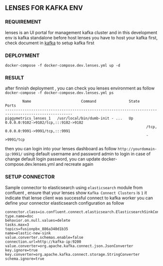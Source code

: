 ## LENSES FOR KAFKA ENV

### REQUIREMENT
lenses is an UI portal for management kafka cluster and in this development env is kafka standalone
before host lenses you have to host your kafka first, check document in [kafka](./kafka.md) to setup kafka first

### DEPLOYMENT
```
docker-compose -f docker-compose.dev.lenses.yml up -d

```

### RESULT
after finnish deployment , you can check you lenses environment as follow `docker-compose -f docker-compose.dev.lenses.yml ps`
```
        Name                       Command               State                  Ports
-----------------------------------------------------------------------------------------------------
piggymetrics_lenses_1   /usr/local/bin/dumb-init - ...   Up      0.0.0.0:9102->9102/tcp,:::9102->9102
                                                                 /tcp, 0.0.0.0:9991->9991/tcp,:::9991
                                                                 ->9991/tcp
```

then you can login into your lenses dashboard as follow
`http://yourdomain-ip:9991/` using default username and password admin to login
in case of change default login password, you can update docker-compose.dev.lenses.yml and recreate again

### SETUP CONNECTOR
Sample connector to elasticsearch using `elasticsearch` module from confluent , ensure that your lenses show
`Kafka Connect Clusters` is `1` it indicate that lense client was successful connect to kafka worker 
you can define your connector elasticsearch configuration as follow
```
connector.class=io.confluent.connect.elasticsearch.ElasticsearchSinkConnector
type.name=doc
behavior.on.null.values=delete
tasks.max=3
topics=fusionpbx_886a340d1b35
name=elastic-new-sink
value.converter.schemas.enable=false
connection.url=http://kafka-ip:9200
value.converter=org.apache.kafka.connect.json.JsonConverter
key.ignore=true
key.converter=org.apache.kafka.connect.storage.StringConverter
schema.ignore=true
```